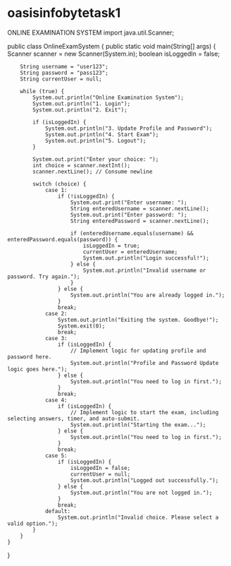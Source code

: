 # oasisinfobytetask1
ONLINE EXAMINATION SYSTEM
import java.util.Scanner;

public class OnlineExamSystem {
    public static void main(String[] args) {
        Scanner scanner = new Scanner(System.in);
        boolean isLoggedIn = false;
        
        String username = "user123";
        String password = "pass123";
        String currentUser = null;

        while (true) {
            System.out.println("Online Examination System");
            System.out.println("1. Login");
            System.out.println("2. Exit");

            if (isLoggedIn) {
                System.out.println("3. Update Profile and Password");
                System.out.println("4. Start Exam");
                System.out.println("5. Logout");
            }

            System.out.print("Enter your choice: ");
            int choice = scanner.nextInt();
            scanner.nextLine(); // Consume newline

            switch (choice) {
                case 1:
                    if (!isLoggedIn) {
                        System.out.print("Enter username: ");
                        String enteredUsername = scanner.nextLine();
                        System.out.print("Enter password: ");
                        String enteredPassword = scanner.nextLine();

                        if (enteredUsername.equals(username) && enteredPassword.equals(password)) {
                            isLoggedIn = true;
                            currentUser = enteredUsername;
                            System.out.println("Login successful!");
                        } else {
                            System.out.println("Invalid username or password. Try again.");
                        }
                    } else {
                        System.out.println("You are already logged in.");
                    }
                    break;
                case 2:
                    System.out.println("Exiting the system. Goodbye!");
                    System.exit(0);
                    break;
                case 3:
                    if (isLoggedIn) {
                        // Implement logic for updating profile and password here.
                        System.out.println("Profile and Password Update logic goes here.");
                    } else {
                        System.out.println("You need to log in first.");
                    }
                    break;
                case 4:
                    if (isLoggedIn) {
                        // Implement logic to start the exam, including selecting answers, timer, and auto-submit.
                        System.out.println("Starting the exam...");
                    } else {
                        System.out.println("You need to log in first.");
                    }
                    break;
                case 5:
                    if (isLoggedIn) {
                        isLoggedIn = false;
                        currentUser = null;
                        System.out.println("Logged out successfully.");
                    } else {
                        System.out.println("You are not logged in.");
                    }
                    break;
                default:
                    System.out.println("Invalid choice. Please select a valid option.");
            }
        }
    }
}
